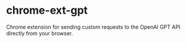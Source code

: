 # chrome-ext-gpt
Chrome extension for sending custom requests to the OpenAI GPT API directly from your browser.
